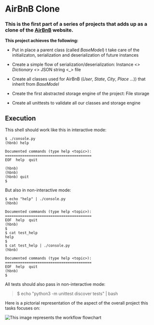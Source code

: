 # AirBnB Clone

### This is the first part of a series of projects that adds up as a clone of the [AirBnB](https://www.airbnb.com/) website.

**This project achieves the following:**

- Put in place a parent class (called _BaseModel_) t take care of the initializaton, serialization and deserialization of future instances

- Create a simple flow of serialization/deserialization: Instance <_> Dictionary <_> JSON string <_> file

- Create all classes used for AirBnB (_User_, _State_, _City_, _Place_ ...)) that inherit from _BaseModel_

- Create the first abstracted storage engine of the project: File storage

- Create all unittests to validate all our classes and storage engine



## Execution

This shell should work like this in interactive mode:
```
$ ./console.py
(hbnb) help

Documented commands (type help <topic>):
========================================
EOF  help  quit

(hbnb) 
(hbnb) 
(hbnb) quit
$
```

But also in non-interactive mode:
```
$ echo "help" | ./console.py
(hbnb)

Documented commands (type help <topic>):
========================================
EOF  help  quit
(hbnb) 
$
$ cat test_help
help
$
$ cat test_help | ./console.py
(hbnb)

Documented commands (type help <topic>):
========================================
EOF  help  quit
(hbnb) 
$
```

All tests should also pass in non-interactive mode:
> $ echo "python3 -m unittest discover tests" | bash

Here is a pictorial representation of the aspect of the overall project this tasks focuses on:

![This image represents the workflow flowchart](https://s3.amazonaws.com/alx-intranet.hbtn.io/uploads/medias/2018/6/815046647d23428a14ca.png?X-Amz-Algorithm=AWS4-HMAC-SHA256&X-Amz-Credential=AKIARDDGGGOUSBVO6H7D%2F20230206%2Fus-east-1%2Fs3%2Faws4_request&X-Amz-Date=20230206T184755Z&X-Amz-Expires=86400&X-Amz-SignedHeaders=host&X-Amz-Signature=24a0489c585552ed6227c57d10a7ec61ff0a19398cd51869adf4db928856e8ae)

